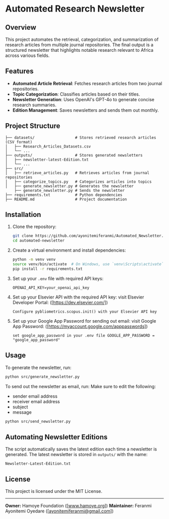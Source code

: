 # Automated Research Newsletter

## Overview
This project automates the retrieval, categorization, and summarization of research articles from multiple journal repositories. The final output is a structured newsletter that highlights notable research relevant to Africa across various fields.

## Features
- **Automated Article Retrieval**: Fetches research articles from two journal repositories.
- **Topic Categorization**: Classifies articles based on their titles.
- **Newsletter Generation**: Uses OpenAI's GPT-4o to generate concise research summaries.
- **Edition Management**: Saves newsletters and sends them out monthly.

## Project Structure
```
├── datasets/                  # Stores retrieved research articles (CSV format)
│   ├── Research_Articles_Datasets.csv
│   └── ...
├── outputs/                   # Stores generated newsletters
│   ├── newsletter-latest-Edition.txt
│   └── ...
├── src/
│   ├── retrieve_articles.py   # Retrieves articles from journal repositories
│   ├── categorize_topics.py   # Categorizes articles into topics
│   ├── generate_newsletter.py # Generates the newsletter
    ├── generate_newsletter.py # Sends the newsletter
├── requirements.txt           # Python dependencies
├── README.md                  # Project documentation
```

## Installation
1. Clone the repository:
   ```bash
   git clone https://github.com/ayonitemiferanmi/Automated_Newsletter.git
   cd automated-newsletter
   ```

2. Create a virtual environment and install dependencies:
   ```bash
   python -m venv venv
   source venv/bin/activate  # On Windows, use `venv\Scripts\activate`
   pip install -r requirements.txt
   ```

3. Set up your `.env` file with required API keys:
   ```
   OPENAI_API_KEY=your_openai_api_key
   ```
4. Set up your Elsevier API with the required API key:
   visit Elsevier Developer Portal: ([https://dev.elsevier.com/])
   ```
   Configure pybliometrics.scopus.init() with your Elsevier API key
   ```
5. Set up your Google App Password for sending out email:
   visit Google App Password: ([https://myaccount.google.com/apppasswords])
   ```
   set google_app_password in your .env file GOOGLE_APP_PASSWORD = "google_app_password"
   ```

## Usage
To generate the newsletter, run:
```bash
python src/generate_newsletter.py
```

To send out the newsletter as email, run:
Make sure to edit the following:
- sender email address
- receiver email address
- subject
- message
```bash
python src/send_newsletter.py
```

## Automating Newsletter Editions
The script automatically saves the latest edition each time a newsletter is generated. The latest newsletter is stored in `outputs/` with the name:
```
Newsletter-Latest-Edition.txt
```

<!-- ## Future Improvements -->
<!-- - Integration with an email service to send newsletters to subscribers. -->
<!-- - Improved topic categorization using machine learning. -->
<!-- - Web interface for user interaction. -->

## License
This project is licensed under the MIT License.

---
**Owner:** Hamoye Foundation ([www.hamoye.org]) **Maintainer:** Feranmi Ayonitemi Oyedare ([ayonitemiferanmi@gmail.com])

